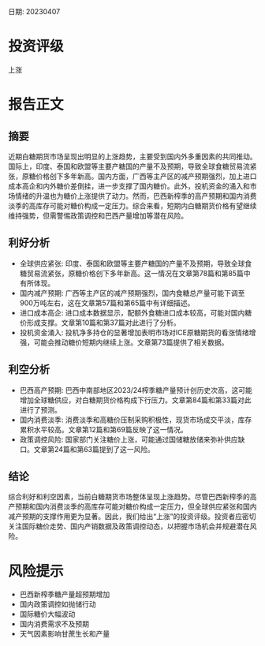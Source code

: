
日期: 20230407

# 投资评级

上涨

# 报告正文

## 摘要

近期白糖期货市场呈现出明显的上涨趋势，主要受到国内外多重因素的共同推动。国际上，印度、泰国和欧盟等主要产糖国的产量不及预期，导致全球食糖贸易流紧张，原糖价格创下多年新高。国内方面，广西等主产区的减产预期强烈，加上进口成本高企和内外糖价差倒挂，进一步支撑了国内糖价。此外，投机资金的涌入和市场情绪的升温也为糖价上涨提供了动力。然而，巴西新榨季的高产预期和国内消费淡季的高库存可能对糖价构成一定压力。综合来看，短期内白糖期货价格有望继续维持强势，但需警惕政策调控和巴西产量增加等潜在风险。

## 利好分析

* 全球供应紧张: 印度、泰国和欧盟等主要产糖国的产量不及预期，导致全球食糖贸易流紧张，原糖价格创下多年新高。这一情况在文章第78篇和第85篇中有所体现。
* 国内减产预期: 广西等主产区的减产预期强烈，国内食糖总产量可能下调至900万吨左右，这在文章第57篇和第65篇中有详细描述。
* 进口成本高企: 进口成本数据显示，配额外食糖进口成本较高，可能对国内糖价形成支撑。文章第10篇和第37篇对此进行了分析。
* 投机资金涌入: 投机净多持仓的显著增加表明市场对ICE原糖期货的看涨情绪增强，可能会推动糖价短期内继续上涨。文章第73篇提供了相关数据。

## 利空分析

* 巴西高产预期: 巴西中南部地区2023/24榨季糖产量预计创历史次高，这可能增加全球糖供应，对白糖期货价格构成下行压力。文章第84篇和第33篇对此进行了预测。
* 国内消费淡季: 消费淡季和高糖价压制采购积极性，现货市场成交平淡，库存累积水平较高。文章第12篇和第69篇反映了这一情况。
* 政策调控风险: 国家部门关注糖价上涨，可能通过国储糖放储来弥补供应缺口。文章第24篇和第63篇提到了这一风险。

## 结论

综合利好和利空因素，当前白糖期货市场整体呈现上涨趋势。尽管巴西新榨季的高产预期和国内消费淡季的高库存可能对糖价构成一定压力，但全球供应紧张和国内减产预期的支撑作用更为显著。因此，我们给出“上涨”的投资评级。投资者应密切关注国际糖价走势、国内产销数据及政策调控动态，以把握市场机会并规避潜在风险。

# 风险提示

* 巴西新榨季糖产量超预期增加
* 国内政策调控如抛储行动
* 国际糖价大幅波动
* 国内消费需求不及预期
* 天气因素影响甘蔗生长和产量
